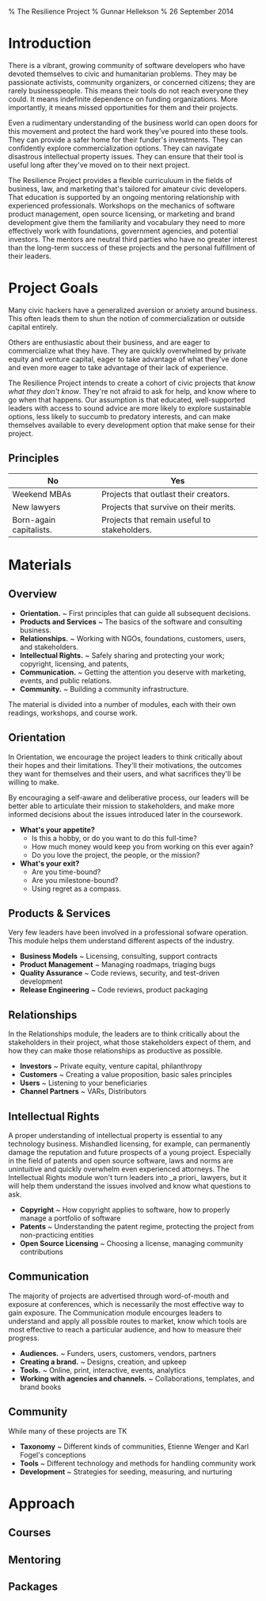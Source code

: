 % The Resilience Project
% Gunnar Hellekson
% 26 September 2014

# Introduction

<!-- ![TK: a venn diagram](https://i.imgur.com/DNFRd.jpg) -->

<div class="notes">
There is a vibrant, growing community of software developers who have
devoted themselves to civic and humanitarian problems. They may be passionate 
activists, community organizers, or concerned citizens; they are rarely 
businesspeople. This means their tools do not reach everyone they could. 
It means indefinite dependence on funding organizations. More importantly, 
it means missed opportunities for them and their projects.

Even a rudimentary understanding of the business world can open doors for
this movement and protect the hard work they've poured into these tools.
They can provide a safer home for their funder's investments. They can confidently
explore commercialization options. They can navigate disastrous intellectual
property issues. They can ensure that their tool is useful long after they've
moved on to their next project.

The Resilience Project provides a flexible curriculuum in the fields of business, 
law, and marketing that's tailored for amateur civic developers. That education is 
supported by an ongoing mentoring relationship with experienced professionals. 
Workshops on the mechanics of software product management, open source licensing, 
or marketing and brand development give them the familiarity and vocabulary they
need to more effectively work with foundations, government agencies, and potential 
investors. The mentors are neutral third parties who have no greater interest than
the long-term success of these projects and the personal fulfillment of their leaders.
</div>


# Project Goals

<div class="notes">
Many civic hackers have a generalized aversion or anxiety around business.
This often leads them to shun the notion of commercialization or outside
capital entirely.

Others are enthusiastic about their business, and are eager to commercialize
what they have. They are quickly overwhelmed by private equity and venture
capital, eager to take advantage of what they've done and even more eager to
take advantage of their lack of experience.

The Resilience Project intends to create a cohort of civic projects that _know
what they don't know_. They're not afraid to ask for help, and know where to go
when that happens. Our assumption is that educated, well-supported leaders with 
access to sound advice are more likely to explore sustainable options, less
likely to succumb to predatory interests, and can make themselves available to
every development option that make sense for their project.
</div>

## Principles

| **No**                  | **Yes**
|----                     |----
| Weekend MBAs            | Projects that outlast their creators.
| New lawyers             | Projects that survive on their merits.
| Born-again capitalists. | Projects that remain useful to stakeholders.

# Materials

## Overview

* **Orientation.**
  ~ First principles that can guide all subsequent decisions.
* **Products and Services**
  ~ The basics of the software and consulting business.
* **Relationships.**
  ~ Working with NGOs, foundations, customers, users, and stakeholders.
* **Intellectual Rights.**
  ~ Safely sharing and protecting your work; copyright, licensing, and patents, 
* **Communication.**
  ~ Getting the attention you deserve with marketing, events, and public relations.
* **Community.**
  ~ Building a community infrastructure.

<div class="notes">
The material is divided into a number of modules, each with their own readings, workshops, and course work.
</div>

## Orientation

<div class="notes">
In Orientation, we encourage the project leaders to think critically about
their hopes and their limitations. They'll their motivations, the outcomes they
want for themselves and their users, and what sacrifices they'll be willing to
make.

By encouraging a self-aware and deliberative process, our leaders will be
better able to articulate their mission to stakeholders, and make more informed
decisions about the issues introduced later in the coursework. 
</div>

* **What's your appetite?**
    * Is this a hobby, or do you want to do this full-time?
    * How much money would keep you from working on this ever again?
    * Do you love the project, the people, or the mission?
* **What's your exit?**
    * Are you time-bound?
    * Are you milestone-bound?
    * Using regret as a compass.

## Products & Services

<div class="notes">
Very few leaders have been involved in a professional sofware operation. This module helps them understand different aspects of the industry. 

</div>

* **Business Models**
  ~ Licensing, consulting, support contracts
* **Product Management**
  ~ Managing roadmaps, triaging bugs
* **Quality Assurance**
  ~ Code reviews, security, and test-driven development
* **Release Engineering**
  ~ Code reviews, product packaging

## Relationships

<div class="notes">
In the Relationships module, the leaders are to think critically about the
stakeholders in their project, what those stakeholders expect of them, and how
they can make those relationships as productive as possible.
</div>

* **Investors**
  ~ Private equity, venture capital, philanthropy
* **Customers**
  ~ Creating a value proposition, basic sales principles
* **Users**
  ~ Listening to your beneficiaries
* **Channel Partners**
  ~ VARs, Distributors

## Intellectual Rights

<div class="notes">
A proper understanding of intellectual property is essential to any technology
business. Mishandled licensing, for example, can permanently damage the
reputation and future prospects of a young project. Especially in the field of
patents and open source software, laws and norms are unintuitive and quickly
overwhelm even experienced attorneys. The Intellectual Rights module won't turn
leaders into _a priori_ lawyers, but it will help them understand the issues
involved and know what questions to ask. 
</div>

* **Copyright**
  ~ How copyright applies to software, how to properly manage a portfolio of software
* **Patents**
  ~ Understanding the patent regime, protecting the project from non-practicing entities
* **Open Source Licensing**
  ~ Choosing a license, managing community contributions

## Communication

<div class="notes">
The majority of projects are advertised through word-of-mouth and exposure at conferences, which
is necessarily the most effective way to gain exposure. The Communication module encourges leaders
to understand and apply all possible routes to market, know which tools are most effective to
reach a particular audience, and how to measure their progress.
</div>

* **Audiences.**
  ~ Funders, users, customers, vendors, partners
* **Creating a brand.**
  ~ Designs, creation, and upkeep
* **Tools.**
  ~ Online, print, interactive, events, analytics
* **Working with agencies and channels.**
  ~ Collaborations, templates, and brand books

## Community

<div class="notes">
While many of these projects are TK
</div>

* **Taxonomy**
  ~ Different kinds of communities, Etienne Wenger and Karl Fogel's conceptions
* **Tools**
  ~ Different technology and methods for handling community work
* **Development**
  ~ Strategies for seeding, measuring, and nurturing

# Approach

## Courses

## Mentoring

## Packages



